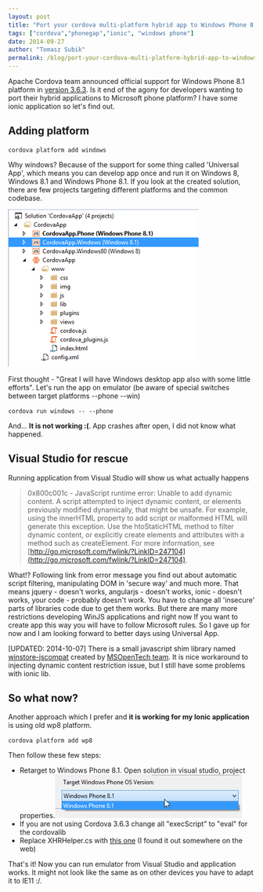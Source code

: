```yaml
---
layout: post
title: "Port your cordova multi-platform hybrid app to Windows Phone 8.1"
tags: ["cordova","phonegap","ionic", "windows phone"]
date: 2014-09-27
author: "Tomasz Subik"
permalink: /blog/port-your-cordova-multi-platform-hybrid-app-to-windows-phone-8.1/
---
```


Apache Cordova team announced official support for Windows Phone 8.1 platform in
[version 3.6.3](http://cordova.apache.org/announcements/2014/09/22/cordova-361.html).
Is it end of the agony for developers wanting to port their hybrid applications to
Microsoft phone platform? I have some ionic application so let's find out.

<!--more-->

## Adding platform

```
cordova platform add windows
```

Why windows? Because of the support for some thing called 'Universal App', which means you can
develop app once and run it on Windows 8, Windows 8.1 and Windows Phone 8.1.
If you look at the created solution, there are few projects targeting different platforms and the common codebase.

![Universal App structure](/images/blog/universalapp_structure.png)

First thought - "Great I will have Windows desktop app also with some little efforts".
Let's run the app on emulator (be aware of special switches between target platforms --phone --win)

```
cordova run windows -- --phone
```

And... **It is not working :(**. App crashes after open, I did not know what happened.

## Visual Studio for rescue

Running application from Visual Studio will show us what actually happens

>0x800c001c - JavaScript runtime error: Unable to add dynamic content. A script attempted to
inject dynamic content, or elements previously modified dynamically, that might be unsafe.
For example, using the innerHTML property to add script or malformed HTML will generate
this exception. Use the htoStaticHTML method to filter dynamic content, or explicitly
create elements and attributes with a method such as createElement.
For more information, see [http://go.microsoft.com/fwlink/?LinkID=247104](http://go.microsoft.com/fwlink/?LinkID=247104).

What!? Following link from error message you find out about automatic script filtering,
manipulating DOM in 'secure way' and much more. That means jquery - doesn't works, angularjs -
doesn't works, ionic - doesn't works, your code - probably doesn't work.
You have to change all 'insecure' parts of libraries code due to get them works.
But there are many more restrictions developing WinJS applications and right now If
you want to create app this way you will have to follow Microsoft rules.
So I gave up for now and I am looking forward to better days using Universal App.

[UPDATED: 2014-10-07] There is a small javascript shim library named [winstore-jscompat](https://github.com/MsopenTech/winstore-jscompat) created by [MSOpenTech team](http://msopentech.com/).
It is nice workaround to injecting dynamic content restriction issue, but I still have some problems with ionic lib.

## So what now?

Another approach which I prefer and **it is working for my Ionic application** is using old wp8 platform.

```
cordova platform add wp8
```

Then follow these few steps:

- Retarget to Windows Phone 8.1. Open solution in visual studio, project properties.![VS retarget](/images/blog/vs_retarget.png)
- If you are not using Cordova 3.6.3 change all "execScript" to "eval" for the cordovalib
- Replace XHRHelper.cs with [this one](https://gist.github.com/tsubik/17598d9e142a6876a300) (I found it out somewhere on the web)

That's it! Now you can run emulator from Visual Studio and application works.
It might not look like the same as on other devices you have to adapt it to IE11 :/.
